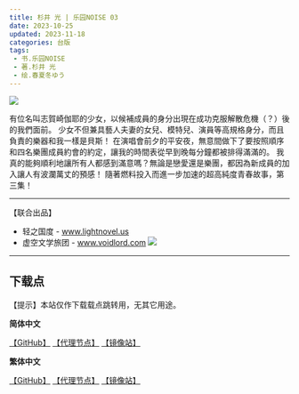 ```yaml
---
title: 杉井 光 | 乐园NOISE 03
date: 2023-10-25
updated: 2023-11-18
categories: 台版
tags: 
 - 书.乐园NOISE
 - 著.杉井 光
 - 绘.春夏冬ゆう
---
```


![](https://cdn-ching-win.fonlego.com//upload_files/fonlego-rwd/prodpic/L_40127703.jpg)

有位名叫志賀崎伽耶的少女，以候補成員的身分出現在成功克服解散危機（？）後的我們面前。
少女不但兼具藝人夫妻的女兒、模特兒、演員等高規格身分，而且負責的樂器和我一樣是貝斯！
在演唱會前夕的平安夜，無意間做下了要按照順序和四名樂團成員約會的約定，讓我的時間表從早到晚每分鐘都被排得滿滿的。
我真的能夠順利地讓所有人都感到滿意嗎？無論是戀愛還是樂團，都因為新成員的加入讓人有波瀾萬丈的預感！
隨著燃料投入而進一步加速的超高純度青春故事，第三集！

---

【联合出品】

- 轻之国度 -
www.lightnovel.us
- 虚空文学旅团 -
www.voidlord.com
![](https://cdn.staticaly.com/gh/Minami926494/EPUB-COVER@main/logo.webp)

---

## 下载点

【提示】本站仅作下载载点跳转用，无其它用途。

**简体中文**

[【GitHub】](https://github.com/qtqtEricChiu/LightSnacks/raw/master/pages/source/23/Books/%5B%E6%9D%89%E4%BA%95%20%E5%85%89%5D.%E4%B9%90%E5%9B%ADNOISE.03.epub) [【代理节点】](https://gh-proxy.com/https://github.com/qtqtEricChiu/LightSnacks/raw/master/pages/source/23/Books/%5B%E6%9D%89%E4%BA%95%20%E5%85%89%5D.%E4%B9%90%E5%9B%ADNOISE.03.epub) [【镜像站】](https://hub.nuaa.cf/qtqtEricChiu/LightSnacks/raw/master/pages/source/23/Books/%5B%E6%9D%89%E4%BA%95%20%E5%85%89%5D.%E4%B9%90%E5%9B%ADNOISE.03.epub)

**繁体中文**

[【GitHub】](https://github.com/qtqtEricChiu/LightSnacks/raw/master/pages/source/23/Books/%5Bzht%5D%5B%E6%9D%89%E4%BA%95%20%E5%85%89%5D.%E6%A8%82%E5%9C%92NOISE.03.epub) [【代理节点】](https://gh-proxy.com/https://github.com/qtqtEricChiu/LightSnacks/raw/master/pages/source/23/Books/%5Bzht%5D%5B%E6%9D%89%E4%BA%95%20%E5%85%89%5D.%E6%A8%82%E5%9C%92NOISE.03.epub) [【镜像站】](https://hub.nuaa.cf/qtqtEricChiu/LightSnacks/raw/master/pages/source/23/Books/%5Bzht%5D%5B%E6%9D%89%E4%BA%95%20%E5%85%89%5D.%E6%A8%82%E5%9C%92NOISE.03.epub)